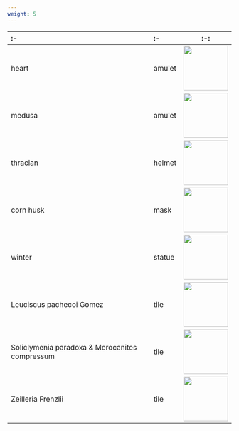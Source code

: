 ```yaml
---
weight: 5
---
```


:-                                             | :-     | :-:
:-                                             | :-     | :-:
heart                                          | amulet | <img src="../slice/amulet_heart.png" width="100">
medusa                                         | amulet | <img src="../slice/amulet_medusa.png" width="100">
thracian                                       | helmet | <img src="../slice/helmet_thracian.png" width="100">
corn husk                                      | mask   | <img src="../slice/mask_corn husk.png" width="100">
winter                                         | statue | <img src="../slice/statue_winter.png" width="100">
Leuciscus pachecoi Gomez                       | tile   | <img src="../slice/tile_Leuciscus pachecoi Gomez.png" width="100">
Soliclymenia paradoxa & Merocanites compressum | tile   | <img src="../slice/tile_Soliclymenia paradoxa & Merocanites compressum.png" width="100">
Zeilleria Frenzlii                             | tile   | <img src="../slice/tile_Zeilleria Frenzlii.png" width="100">